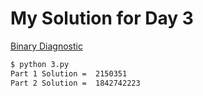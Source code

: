 # My Solution for Day 3

[Binary Diagnostic](https://adventofcode.com/2021/day/3)
```bash
$ python 3.py
Part 1 Solution =  2150351
Part 2 Solution =  1842742223
```
